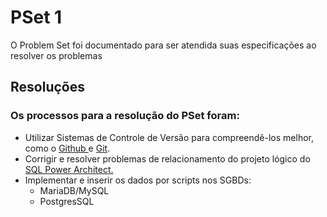 # PSet 1

O Problem Set foi documentado para ser atendida suas especificações ao resolver os problemas

## Resoluções
### Os processos para a resolução do PSet foram:
* Utilizar Sistemas de Controle de Versão para compreendê-los melhor, como o <a href = https://docs.github.com/pt> Github </a> e <a href = https://git-scm.com/doc>Git</a>.
* Corrigir e resolver problemas de relacionamento do projeto lógico do <a href =https://github.com/GuiAralopes/Pset1/blob/main/Pset_1/UVV.architect >SQL Power Architect.</a>
* Implementar e inserir os dados por scripts nos SGBDs:
  * MariaDB/MySQL
  * PostgresSQL
